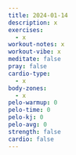 ```yaml
---
title: 2024-01-14
description: x
exercises:
  - x
workout-notes: x
workout-vibe: x
meditate: false
pray: false
cardio-type:
  - x
body-zones:
  - x
pelo-warmup: 0
pelo-time: 0
pelo-kj: 0
pelo-avg: 0
strength: false
cardio: false
---
```

